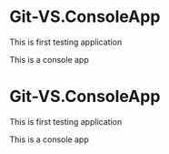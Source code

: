 # Git-VS.ConsoleApp

This is first testing application

This is a console app
# Git-VS.ConsoleApp

This is first testing application

This is a console app

